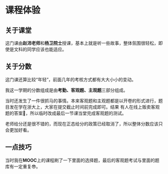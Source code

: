 # 课程体验

## 关于课堂

这门课由**赵沛老师**和**杨卫院士**授课，基本上就是听一些故事，整体氛围很轻松，即使是文科的同学应该也能适应。

## 关于分数

这门课还算比较“年轻”，前面几年的考核方式都有大大小小的变动。

我这一学期的分数组成是由**考勤、客观题、主观题**三部分组成。

当时还发生了一件很抓马的事情。本来客观题和主观题都是以开卷的形式进行，题目发在学在浙大上，大家在提交截止时间前完成即可。结果
有人在线上贩卖客观题的答案🤣，所以临时改成最后一节课当堂完成客观题的测试。

老师给分还是很不错的，而现在正态给分的政策已经取消了，所以整体分数应该只会更加好看。

## 一点技巧

当时我在**MOOC**上的课程刷了一下里面的选择题，最后的客观题考试与里面的题库有一定重复😎。
